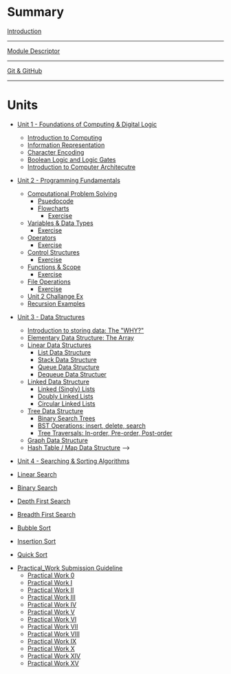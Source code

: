 # Summary

[Introduction](./intro.md)

---

[Module Descriptor](./misc/module-descriptor.md)

---

[Git & GitHub](./misc/git-github.md)

---

# Units

- [Unit 1 - Foundations of Computing & Digital Logic]()
  - [Introduction to Computing](./unit1/1.introduction-to-computing.md)
  - [Information Representation](./unit1/2.information-representation.md)
  - [Character Encoding](./unit1/3.character-encoding.md)
  - [Boolean Logic and Logic Gates](./unit1/4.boolean-logic-and-logic-gates.md)
  - [Introduction to Computer Architecutre](./unit1/5.Introduction-to-computer-architecture.md)

- [Unit 2 - Programming Fundamentals]()
  - [Computational Problem Solving]()
    - [Psuedocode](./unit2/3.1-psuedocode.md)
    - [Flowcharts](./unit2/3.2-flowcharts.md)
      - [Exercise](./unit2/ex_3.1-2_flowcharts.md)
  - [Variables & Data Types](./unit2/4.variables-data-types.md)
    - [Exercise](./unit2/ex_4_variables_data_types.md)
  - [Operators](./unit2/5.operators.md)
    - [Exercise](./unit2/ex_5_operators.md)
  - [Control Structures](./unit2/6.control-structures.md)
    - [Exercise](./unit2/ex_6_control_structures.md)
  - [Functions & Scope](./unit2/7.functions-scope.md)
    - [Exercise](./unit2/ex_7_functions_scope.md)
  - [File Operations](./unit2/8.file-operations.md)
    - [Exercise](./unit2/ex_8_file_operations.md)
  - [Unit 2 Challange Ex](./unit2/unit2-challange-ex.md)
  - [Recursion Examples](./unit2/9.recursion.md)

<!-- - [Unit 3 - Data Structures]()
 - [Intro & Elementary DS](./unit3/1.2.intro-elementary-ds.md)
   - [Exercise](./unit3/ex_1.2_intro_elementary_ds.md)
 - [Linear Data Structures](./unit3/2.linear-data-structures.md)
   - [Exercise](./unit3/ex_2_linear_data_structures.md)
 - [Linked Data Structures](./unit3/3.linked-data-structures.md)
   - [Exercise](./unit3/ex_3_linked_data_structures.md) -->
<!--  - [Tree Data Structure](./unit3/4.tree-data-structure.md)-->
<!--    - [Exercise](./unit3/ex_4_tree_data_structure.md)-->
<!--  - [Graph Data Structure](./unit3/5.graph-data-structure.md)-->
<!--    - [Exercise](./unit3/ex_5_graph_data_structure.md)-->

- [Unit 3 - Data Structures]()
  - [Introduction to storing data: The "WHY?"](./unit3/1-intro-why.md)
  - [Elementary Data Structure: The Array](./unit3/2-elementary-ds-array.md)
  - [Linear Data Structures]()
    - [List Data Structure](./unit3/3.1-list-ds.md)
    - [Stack Data Structure](./unit3/3.2-stack-ds.md)
    - [Queue Data Structure](./unit3/3.3-queue-ds.md)
    - [Dequeue Data Structuer](./unit3/3.4-dequeue-ds.md)
  - [Linked Data Structure]()
    - [Linked (Singly) Lists](./unit3/3.4.1-linked-list-ds.md)
    - [Doubly Linked Lists](./unit3/3.4.2-doubly-linked-list-ds.md)
    - [Circular Linked Lists](./unit3/3.4.3-circular-linked-list-ds.md)
  - [Tree Data Structure](./unit3/3.5-tree-ds.md)
    - [Binary Search Trees](./unit3/3.5.1-binary-search-tree-ds.md)
    - [BST Operations: insert, delete, search](./unit3/3.5.2-bst-operations.md)
    - [Tree Traversals: In-order, Pre-order, Post-order](./unit3/3.5.3-tree-traversals.md)
  - [Graph Data Structure](./unit3/3.6-graph-ds.md)
  - [Hash Table / Map Data Structure](./unit3/3.7-map-ds.md) -->

 - [Unit 4 - Searching & Sorting Algorithms](./unit4/0-intro-u4.md)
  - [Linear Search](./unit4/1-linear-search.md)
  - [Binary Search](./unit4/2-binary-search.md)
  - [Depth First Search](./unit4/dfs.md)
  - [Breadth First Search](./unit4/bfs.md)
  - [Bubble Sort](./unit4/bubble-sort.md)
  - [Insertion Sort](./unit4/insertion-sort.md)
  - [Quick Sort](./unit4/quick-sort.md)

<!--- [Unit 5 - Introduction to Computational Problems & Strategies]()
  - [Space Time Complexity - Asymptotic Notation](./unit5/1-space-time.md)
    - [Exercise](./unit5/ex-1-time-space.md)
  - [Arrays & Hashing]()
    - [Contains Duplicate Problem](./unit5/contains-duplicate.md)
    - [Valid Anagram Problem](./unit5/valid-anagram.md)
    - [Two Sums Problem](./unit5/two-sums.md)
    - [Hash Table Implementations]()
    - [Collision Resolution Techniques]()
  - [Two Pointers]()
    - [Valid Palindrome Problem](./unit5/valid-palindrome.md)
    - [Three Sums Problem](./unit5/three-sums.md)
    - [Two Pointers Technique for array manipulation]()
    - [Applications in String Problems]()
  - [Sliding Window]()
    - [Best Time to Buy & Sell Stocks](./unit5/best-time-to-buy-sell-stocks.md)
    - [Longest Substring Without Repeating Characters Problem](./unit5/longest-substring.md)
    - [Fixed-size sliding Window Technique]()
    - [Variable-size sliding window technique]()
  - [Stacks & Queues]()
    - [Valid Parenthesis Problem](./unit5/valid-parenthesis.md)
    - [Implement Stack using Queue(s) Problem](./unit5/stack-using-queues.md)
    - [Stack implementations and applications]()
    - [Queue Implementations and applications]()
  - [Linked Lists]()
    - [Reverse Linked List Problem](./unit5/reverse-linked-list.md)
    - [Merge Two Sorted Lists Problem](./unit5/merge-two-sorted-list.md)
    - [Remove Nth Node from end of list problem](./unit5/remove-nth-node-from-end-of-list.md)
    - [Singly & Doubly Linked List operations]()
  - [Recursions]()
    - [Climbing Stairs Problem](./unit5/climbing-stairs.md)
    - [Tower of Hanoi Problem](./unit5/tower-of-hanoi.md)
    - [Understanding Recursive Algorithms]()
    - [Tail recursion optimization]()
  - [Bit Manipulation]()
    - [Number of 1 bits problem](./unit5/no-of-1-bits.md)
    - [Counting bits problem](./unit5/counting-bits.md)
    - [Reverse bits problem](./unit5/reverse-bits.md)
    - [Missing Numbers Problem](./unit5/missing-number.md)
    - [Bitwise operations and their applications]()
  - [Exercises]()
    - [Exercise 1](./unit5/class-ex1.md)

- [Unit Object Oriented Programming]()
  - [Notes](./OOP/Unit5.md)
  - [Practical Worksheets]()
    - [Worksheet1](./OOP/Worksheet1.md)
    - [Worksheet2](./OOP/Worksheet2.md) -->
<!-- --- -->
<!--[GitHub Repo Structure](./practical_works/repo_structure.md)-->
- [Practical_Work Submission Guideline](./practical_works/pw_guideline.md)
  - [Practical Work 0](./practical_works/pw0.md)
  - [Practical Work I](./practical_works/pw1.md)
  - [Practical Work II](./practical_works/pw2.md)
  - [Practical Work III](./practical_works/pw3.md)
  - [Practical Work IV](./practical_works/pw4.md)
  - [Practical Work V](./practical_works/pw5.md)
  - [Practical Work VI](./practical_works/pw6.md)
  - [Practical Work VII](./practical_works/pw7.md)
  - [Practical Work VIII](./practical_works/pw8.md)
  - [Practical Work IX](./practical_works/pw9.md)
  - [Practical Work X](./practical_works/pw10.md)
  - [Practical Work XIV](./practical_works/pw14.md)
  - [Practical Work XV](./practical_works/pw15.md)
<!-- ---
- [Assignments Guidelines](./practical_assignments/assignment_guideline.md)
  - [Assignment I SS2025 1EE,1ECE,1ICE,1ME](./practical_assignments/Assignment1_SS2025.md)
  - [Assignment II SS2025 1EE,1ECE,1ICE,1ME](./practical_assignments/Assignment2_SS2025.md)
  - [Practical Assignment I](./practical_assignments/cap1.md)
  - [Practical Assignment II](./practical_assignments/cap2.md)
  - [Quiz Output Exercise](./practical_assignments/quiz-1.md)
  - [Quiz Time-Space Exercise](./practical_assignments/quiz-2.md)
--- -->
